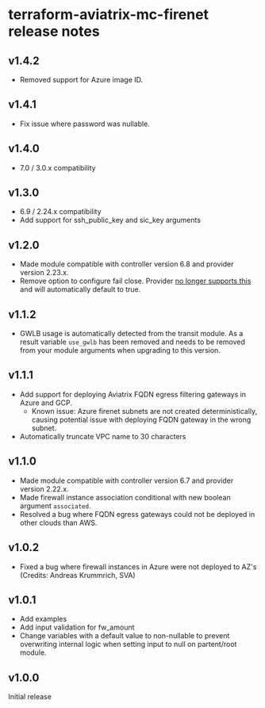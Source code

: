 # terraform-aviatrix-mc-firenet release notes

## v1.4.2
- Removed support for Azure image ID.

## v1.4.1
- Fix issue where password was nullable.

## v1.4.0
- 7.0 / 3.0.x compatibility

## v1.3.0
- 6.9 / 2.24.x compatibility
- Add support for ssh_public_key and sic_key arguments

## v1.2.0
- Made module compatible with controller version 6.8 and provider version 2.23.x.
- Remove option to configure fail close. Provider [no longer supports this](https://registry.terraform.io/providers/AviatrixSystems/aviatrix/latest/docs/guides/release-notes#enhancements) and will automatically default to true.

## v1.1.2
- GWLB usage is automatically detected from the transit module. As a result variable `use_gwlb` has been removed and needs to be removed from your module arguments when upgrading to this version.

## v1.1.1
- Add support for deploying Aviatrix FQDN egress filtering gateways in Azure and GCP.
    - Known issue: Azure firenet subnets are not created deterministically, causing potential issue with deploying FQDN gateway in the wrong subnet.
- Automatically truncate VPC name to 30 characters

## v1.1.0
- Made module compatible with controller version 6.7 and provider version 2.22.x.
- Made firewall instance association conditional with new boolean argument `associated`.
- Resolved a bug where FQDN egress gateways could not be deployed in other clouds than AWS.

## v1.0.2
- Fixed a bug where firewall instances in Azure were not deployed to AZ's (Credits: Andreas Krummrich, SVA)

## v1.0.1
- Add examples
- Add input validation for fw_amount
- Change variables with a default value to non-nullable to prevent overwriting internal logic when setting input to null on partent/root module.

## v1.0.0
Initial release